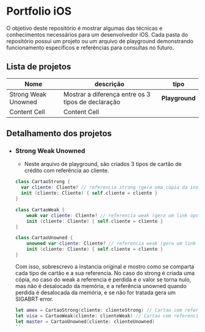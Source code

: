 # Portfolio iOS

O objetivo deste repositório é mostrar algumas das técnicas e conhecimentos necessários para um desenvolvedor iOS. Cada pasta do repositório possui um projeto ou um arquivo de playground demonstrando funcionamento específicos e referências para consultas no futuro.


## Lista de projetos

Nome                  | descrição                                            | tipo
--------------------- | ---------------------------------------------------- | -----------
Strong Weak Unowned   | Mostrar a diferença entre os 3 tipos de declaração   | **Playground**
Content Cell          | Content Cell                                         |


## Detalhamento dos projetos

* ### Strong Weak Unowned

  * Neste arquivo de playground, são criados 3 tipos de cartão de crédito com referência ao cliente. 
  
  
  ```swift
  class CartaoStrong {
    var cliente: Cliente? // referencia strong (gera uma cópia da instancia)
    init (cliente: Cliente) { self.cliente = cliente }
  }

  class CartaoWeak {
      weak var cliente: Cliente? // referencia weak (gera um link opcional para a instancia)
      init (cliente: Cliente) { self.cliente = cliente }
  }

  class CartaoUnowned {
      unowned var cliente: Cliente? // referencia weak (gera um link opcional para a instancia)
      init (cliente: Cliente) { self.cliente = cliente }
  }
  ```
  
  Com isso, sobrescrevo a instancia original e mostro como se comparta cada tipo de cartão e a sua referencia. No caso do strong é criada uma cópia, no caso do weak a referencia é perdida e o valor se torna nulo, mas não é desalocado da memória, e a referência unowned quando perdida é desalocada da memória, e se não for tratada gera um SIGABRT error.
  
  ```swift
  let amex = CartaoStrong(cliente: clienteStrong) // Cartao com referencia strong
  let visa = CartaoWeak(cliente: clienteWeak) // Cartao com referencia weak
  let master = CartaoUnowned(cliente: clienteUnowned)
  ``
  
